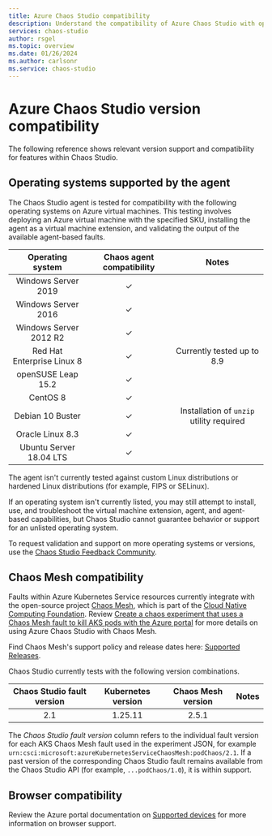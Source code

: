 ```yaml
---
title: Azure Chaos Studio compatibility
description: Understand the compatibility of Azure Chaos Studio with operating systems and tools.
services: chaos-studio
author: rsgel 
ms.topic: overview
ms.date: 01/26/2024
ms.author: carlsonr
ms.service: chaos-studio
---
```


# Azure Chaos Studio version compatibility

The following reference shows relevant version support and compatibility for features within Chaos Studio. 

## Operating systems supported by the agent

The Chaos Studio agent is tested for compatibility with the following operating systems on Azure virtual machines. This testing involves deploying an Azure virtual machine with the specified SKU, installing the agent as a virtual machine extension, and validating the output of the available agent-based faults.

| Operating system | Chaos agent compatibility | Notes |
|:---:|:---:|:---:|
| Windows Server 2019             | ✓ |   |
| Windows Server 2016             | ✓ |   |
| Windows Server 2012 R2          | ✓ |   |
| Red Hat Enterprise Linux 8      | ✓ | Currently tested up to 8.9 |
| openSUSE Leap 15.2              | ✓ |   |
| CentOS 8                        | ✓ |   |
| Debian 10 Buster                | ✓ | Installation of `unzip` utility required |
| Oracle Linux 8.3                | ✓ |   |
| Ubuntu Server 18.04 LTS         | ✓ |   |

The agent isn't currently tested against custom Linux distributions or hardened Linux distributions (for example, FIPS or SELinux).

If an operating system isn't currently listed, you may still attempt to install, use, and troubleshoot the virtual machine extension, agent, and agent-based capabilities, but Chaos Studio cannot guarantee behavior or support for an unlisted operating system.

To request validation and support on more operating systems or versions, use the [Chaos Studio Feedback Community](https://aka.ms/ChaosStudioFeedback).

## Chaos Mesh compatibility

Faults within Azure Kubernetes Service resources currently integrate with the open-source project [Chaos Mesh](https://chaos-mesh.org/), which is part of the [Cloud Native Computing Foundation](https://www.cncf.io/projects/chaosmesh/). Review [Create a chaos experiment that uses a Chaos Mesh fault to kill AKS pods with the Azure portal](chaos-studio-tutorial-aks-portal.md) for more details on using Azure Chaos Studio with Chaos Mesh.

Find Chaos Mesh's support policy and release dates here: [Supported Releases](https://chaos-mesh.org/supported-releases/).

Chaos Studio currently tests with the following version combinations. 

| Chaos Studio fault version | Kubernetes version | Chaos Mesh version | Notes |
|:---:|:---:|:---:|:---:|
| 2.1 | 1.25.11 | 2.5.1 | |

The *Chaos Studio fault version* column refers to the individual fault version for each AKS Chaos Mesh fault used in the experiment JSON, for example `urn:csci:microsoft:azureKubernetesServiceChaosMesh:podChaos/2.1`. If a past version of the corresponding Chaos Studio fault remains available from the Chaos Studio API (for example, `...podChaos/1.0`), it is within support.

## Browser compatibility

Review the Azure portal documentation on [Supported devices](../azure-portal/azure-portal-supported-browsers-devices.md) for more information on browser support.